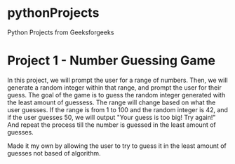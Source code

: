 # pythonProjects
Python Projects from Geeksforgeeks

# Project 1 - Number Guessing Game
In this project, we will prompt the user for a range of numbers. Then, we will generate a random integer within that range, and prompt the user for their guess. The goal of the game is to guess the random integer generated with the least amount of guessess. The range will change based on what the user guesses. If the range is from 1 to 100 and the random integer is 42, and if the user guesses 50, we will output "Your guess is too big! Try again!" And repeat the process till the number is guessed in the least amount of guesses. 

Made it my own by allowing the user to try to guess it in the least amount of guesses not based of algorithm. 